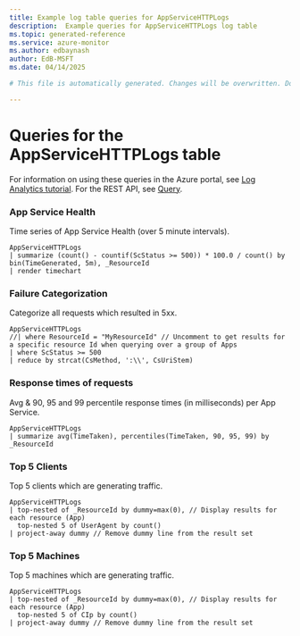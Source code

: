 ```yaml
---
title: Example log table queries for AppServiceHTTPLogs
description:  Example queries for AppServiceHTTPLogs log table
ms.topic: generated-reference
ms.service: azure-monitor
ms.author: edbaynash
author: EdB-MSFT
ms.date: 04/14/2025

# This file is automatically generated. Changes will be overwritten. Do not change this file directly. 

---
```


# Queries for the AppServiceHTTPLogs table

For information on using these queries in the Azure portal, see [Log Analytics tutorial](/azure/azure-monitor/logs/log-analytics-tutorial). For the REST API, see [Query](/rest/api/loganalytics/query).


### App Service Health  


Time series of App Service Health (over 5 minute intervals).  

```query
AppServiceHTTPLogs 
| summarize (count() - countif(ScStatus >= 500)) * 100.0 / count() by bin(TimeGenerated, 5m), _ResourceId
| render timechart 
```



### Failure Categorization  


Categorize all requests which resulted in 5xx.  

```query
AppServiceHTTPLogs 
//| where ResourceId = "MyResourceId" // Uncomment to get results for a specific resource Id when querying over a group of Apps
| where ScStatus >= 500
| reduce by strcat(CsMethod, ':\\', CsUriStem)
```



### Response times of requests  


Avg & 90, 95 and 99 percentile response times (in milliseconds) per App Service.  

```query
AppServiceHTTPLogs 
| summarize avg(TimeTaken), percentiles(TimeTaken, 90, 95, 99) by _ResourceId
```



### Top 5 Clients  


Top 5 clients which are generating traffic.  

```query
AppServiceHTTPLogs
| top-nested of _ResourceId by dummy=max(0), // Display results for each resource (App)
  top-nested 5 of UserAgent by count()
| project-away dummy // Remove dummy line from the result set
```



### Top 5 Machines  


Top 5 machines which are generating traffic.  

```query
AppServiceHTTPLogs
| top-nested of _ResourceId by dummy=max(0), // Display results for each resource (App)
  top-nested 5 of CIp by count()
| project-away dummy // Remove dummy line from the result set
```

